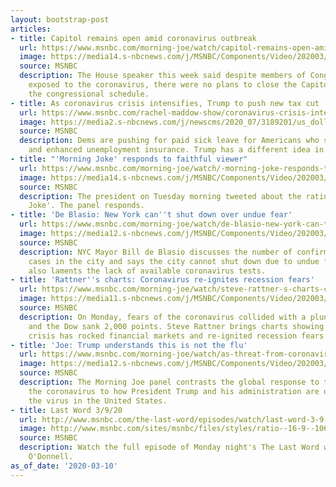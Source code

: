 ```yaml
---
layout: bootstrap-post
articles:
- title: Capitol remains open amid coronavirus outbreak
  url: https://www.msnbc.com/morning-joe/watch/capitol-remains-open-amid-coronavirus-outbreak-80395333536
  image: https://media14.s-nbcnews.com/j/MSNBC/Components/Video/202003/n_mj_sevenint_200310_1920x1080.nbcnews-fp-1200-630.jpg
  source: MSNBC
  description: The House speaker this week said despite members of Congress being
    exposed to the coronavirus, there were no plans to close the Capitol or change
    the congressional schedule.
- title: As coronavirus crisis intensifies, Trump to push new tax cut
  url: https://www.msnbc.com/rachel-maddow-show/coronavirus-crisis-intensifies-trump-push-new-tax-cut-n1153891
  image: https://media2.s-nbcnews.com/j/newscms/2020_07/3189201/us_dollars_119586743-maddowblog_9bd61cd82c016cab92893bcb60eb95b4.nbcnews-fp-1200-630.jpg
  source: MSNBC
  description: Dems are pushing for paid sick leave for Americans who self-quarantine
    and enhanced unemployment insurance. Trump has a different idea in mind.
- title: "'Morning Joke' responds to faithful viewer"
  url: https://www.msnbc.com/morning-joe/watch/-morning-joke-responds-to-faithful-viewer-80390213834
  image: https://media14.s-nbcnews.com/j/MSNBC/Components/Video/202003/n_mj_twe_200310_1920x1080.nbcnews-fp-1200-630.jpg
  source: MSNBC
  description: The president on Tuesday morning tweeted about the ratings for 'Morning
    Joke'. The panel responds.
- title: 'De Blasio: New York can''t shut down over undue fear'
  url: https://www.msnbc.com/morning-joe/watch/de-blasio-new-york-can-t-shut-down-over-undue-fear-80390725536
  image: https://media12.s-nbcnews.com/j/MSNBC/Components/Video/202003/n_mj_deb_200310_1920x1080.nbcnews-fp-1200-630.jpg
  source: MSNBC
  description: NYC Mayor Bill de Blasio discusses the number of confirmed coronavirus
    cases in the city and says the city cannot shut down due to undue fear. De Blasio
    also laments the lack of available coronavirus tests.
- title: 'Rattner''s charts: Coronavirus re-ignites recession fears'
  url: https://www.msnbc.com/morning-joe/watch/steve-rattner-s-charts-coronavirus-re-ignites-recession-fears-80390213542
  image: https://media11.s-nbcnews.com/j/MSNBC/Components/Video/202003/n_mj_rattner_200310_1920x1080.nbcnews-fp-1200-630.jpg
  source: MSNBC
  description: On Monday, fears of the coronavirus collided with a plunge in oil prices,
    and the Dow sank 2,000 points. Steve Rattner brings charts showing how the coronavirus
    crisis has rocked financial markets and re-ignited recession fears.
- title: 'Joe: Trump understands this is not the flu'
  url: https://www.msnbc.com/morning-joe/watch/as-threat-from-coronavirus-grows-wh-continues-to-send-mixed-messages-80386629765
  image: https://media12.s-nbcnews.com/j/MSNBC/Components/Video/202003/n_mj_first_200310_1920x1080.nbcnews-fp-1200-630.jpg
  source: MSNBC
  description: The Morning Joe panel contrasts the global response to the threat of
    the coronavirus to how President Trump and his administration are dealing with
    the virus in the United States.
- title: Last Word 3/9/20
  url: http://www.msnbc.com/the-last-word/episodes/watch/last-word-3-9-20-episode
  image: http://www.msnbc.com/sites/msnbc/files/styles/ratio--16-9--1067x600/public/videos/200217_4117950_Last_Word_3_9_20_800x450_1708999235723.jpg?itok=5Z1T9Smu
  source: MSNBC
  description: Watch the full episode of Monday night's The Last Word with Lawrence
    O'Donnell.
as_of_date: '2020-03-10'
---
```


